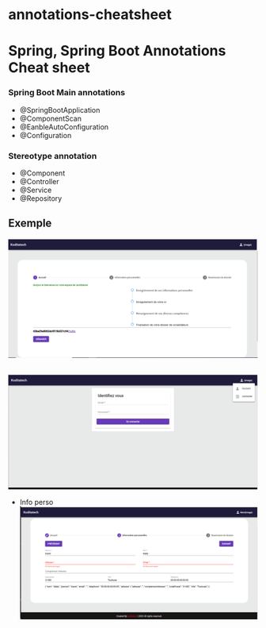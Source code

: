 # annotations-cheatsheet

# Spring, Spring Boot Annotations Cheat sheet

### Spring Boot Main annotations 
- @SpringBootApplication
- @ComponentScan
- @EanbleAutoConfiguration
- @Configuration

### Stereotype annotation 
- @Component
- @Controller
- @Service
- @Repository


## Exemple

![ image-exemple ](/accueil.png)
##
![ image-exemple ](/login.png)
- Info perso
![ image-exemple ](/info.png)